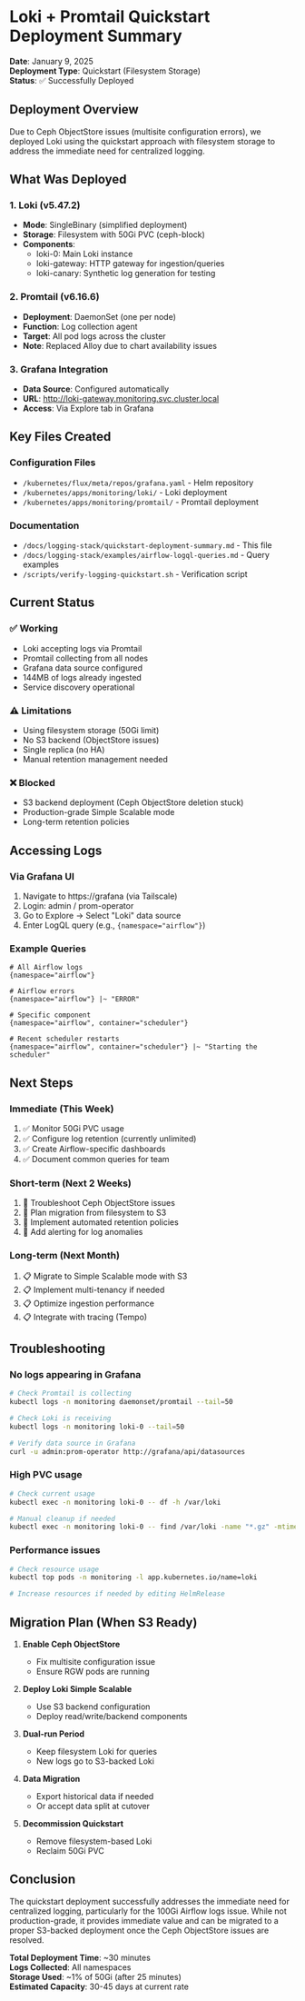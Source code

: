 # Loki + Promtail Quickstart Deployment Summary

**Date**: January 9, 2025  
**Deployment Type**: Quickstart (Filesystem Storage)  
**Status**: ✅ Successfully Deployed

## Deployment Overview

Due to Ceph ObjectStore issues (multisite configuration errors), we deployed Loki using the quickstart approach with filesystem storage to address the immediate need for centralized logging.

## What Was Deployed

### 1. Loki (v5.47.2)
- **Mode**: SingleBinary (simplified deployment)
- **Storage**: Filesystem with 50Gi PVC (ceph-block)
- **Components**:
  - loki-0: Main Loki instance
  - loki-gateway: HTTP gateway for ingestion/queries
  - loki-canary: Synthetic log generation for testing

### 2. Promtail (v6.16.6)
- **Deployment**: DaemonSet (one per node)
- **Function**: Log collection agent
- **Target**: All pod logs across the cluster
- **Note**: Replaced Alloy due to chart availability issues

### 3. Grafana Integration
- **Data Source**: Configured automatically
- **URL**: http://loki-gateway.monitoring.svc.cluster.local
- **Access**: Via Explore tab in Grafana

## Key Files Created

### Configuration Files
- `/kubernetes/flux/meta/repos/grafana.yaml` - Helm repository
- `/kubernetes/apps/monitoring/loki/` - Loki deployment
- `/kubernetes/apps/monitoring/promtail/` - Promtail deployment

### Documentation
- `/docs/logging-stack/quickstart-deployment-summary.md` - This file
- `/docs/logging-stack/examples/airflow-logql-queries.md` - Query examples
- `/scripts/verify-logging-quickstart.sh` - Verification script

## Current Status

### ✅ Working
- Loki accepting logs via Promtail
- Promtail collecting from all nodes
- Grafana data source configured
- 144MB of logs already ingested
- Service discovery operational

### ⚠️ Limitations
- Using filesystem storage (50Gi limit)
- No S3 backend (ObjectStore issues)
- Single replica (no HA)
- Manual retention management needed

### ❌ Blocked
- S3 backend deployment (Ceph ObjectStore deletion stuck)
- Production-grade Simple Scalable mode
- Long-term retention policies

## Accessing Logs

### Via Grafana UI
1. Navigate to https://grafana (via Tailscale)
2. Login: admin / prom-operator
3. Go to Explore → Select "Loki" data source
4. Enter LogQL query (e.g., `{namespace="airflow"}`)

### Example Queries
```logql
# All Airflow logs
{namespace="airflow"}

# Airflow errors
{namespace="airflow"} |~ "ERROR"

# Specific component
{namespace="airflow", container="scheduler"}

# Recent scheduler restarts
{namespace="airflow", container="scheduler"} |~ "Starting the scheduler"
```

## Next Steps

### Immediate (This Week)
1. ✅ Monitor 50Gi PVC usage
2. ✅ Configure log retention (currently unlimited)
3. ✅ Create Airflow-specific dashboards
4. ✅ Document common queries for team

### Short-term (Next 2 Weeks)
1. 🔧 Troubleshoot Ceph ObjectStore issues
2. 🔧 Plan migration from filesystem to S3
3. 🔧 Implement automated retention policies
4. 🔧 Add alerting for log anomalies

### Long-term (Next Month)
1. 📋 Migrate to Simple Scalable mode with S3
2. 📋 Implement multi-tenancy if needed
3. 📋 Optimize ingestion performance
4. 📋 Integrate with tracing (Tempo)

## Troubleshooting

### No logs appearing in Grafana
```bash
# Check Promtail is collecting
kubectl logs -n monitoring daemonset/promtail --tail=50

# Check Loki is receiving
kubectl logs -n monitoring loki-0 --tail=50

# Verify data source in Grafana
curl -u admin:prom-operator http://grafana/api/datasources
```

### High PVC usage
```bash
# Check current usage
kubectl exec -n monitoring loki-0 -- df -h /var/loki

# Manual cleanup if needed
kubectl exec -n monitoring loki-0 -- find /var/loki -name "*.gz" -mtime +7 -delete
```

### Performance issues
```bash
# Check resource usage
kubectl top pods -n monitoring -l app.kubernetes.io/name=loki

# Increase resources if needed by editing HelmRelease
```

## Migration Plan (When S3 Ready)

1. **Enable Ceph ObjectStore**
   - Fix multisite configuration issue
   - Ensure RGW pods are running

2. **Deploy Loki Simple Scalable**
   - Use S3 backend configuration
   - Deploy read/write/backend components

3. **Dual-run Period**
   - Keep filesystem Loki for queries
   - New logs go to S3-backed Loki

4. **Data Migration**
   - Export historical data if needed
   - Or accept data split at cutover

5. **Decommission Quickstart**
   - Remove filesystem-based Loki
   - Reclaim 50Gi PVC

## Conclusion

The quickstart deployment successfully addresses the immediate need for centralized logging, particularly for the 100Gi Airflow logs issue. While not production-grade, it provides immediate value and can be migrated to a proper S3-backed deployment once the Ceph ObjectStore issues are resolved.

**Total Deployment Time**: ~30 minutes  
**Logs Collected**: All namespaces  
**Storage Used**: ~1% of 50Gi (after 25 minutes)  
**Estimated Capacity**: 30-45 days at current rate